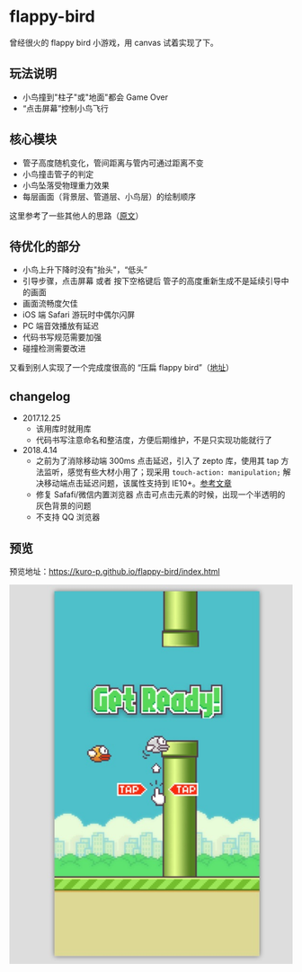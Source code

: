 # flappy-bird
曾经很火的 flappy bird 小游戏，用 canvas 试着实现了下。

## 玩法说明
- 小鸟撞到"柱子"或"地面"都会 Game Over
- “点击屏幕”控制小鸟飞行
    
## 核心模块
- 管子高度随机变化，管间距离与管内可通过距离不变
- 小鸟撞击管子的判定
- 小鸟坠落受物理重力效果
- 每层画面（背景层、管道层、小鸟层）的绘制顺序

这里参考了一些其他人的思路（[原文](http://www.cnblogs.com/syg1/p/5801816.html)）

## 待优化的部分
- 小鸟上升下降时没有"抬头"，“低头”
- 引导步骤，点击屏幕 或者 按下空格键后 管子的高度重新生成不是延续引导中的画面
- 画面流畅度欠佳
- iOS 端 Safari 游玩时中偶尔闪屏
- PC 端音效播放有延迟
- 代码书写规范需要加强
- 碰撞检测需要改进

又看到别人实现了一个完成度很高的 “压扁 flappy bird”（[地址](http://www.17sucai.com/pins/demoshow/4352)）
  
## changelog
* 2017.12.25
  * 该用库时就用库
  * 代码书写注意命名和整洁度，方便后期维护，不是只实现功能就行了
* 2018.4.14
  * 之前为了消除移动端 300ms 点击延迟，引入了 zepto 库，使用其 tap 方法监听，感觉有些大材小用了；现采用 `touch-action: manipulation;` 解决移动端点击延迟问题，该属性支持到 IE10+。[参考文章](https://www.cnblogs.com/vanstrict/p/5700957.html)
  * 修复 Safafi/微信内置浏览器 点击可点击元素的时候，出现一个半透明的灰色背景的问题
  * 不支持 QQ 浏览器

## 预览
预览地址：https://kuro-p.github.io/flappy-bird/index.html

![image](https://github.com/Kuro-P/flappy-bird/blob/master/preview/game_start.jpg "游戏截图")
    
